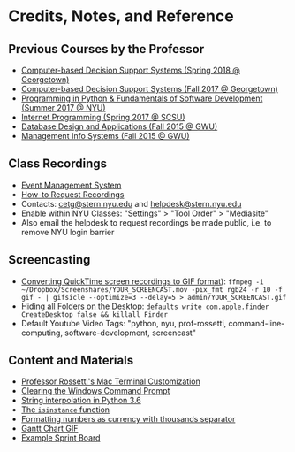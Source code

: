# Credits, Notes, and Reference

## Previous Courses by the Professor

  + [Computer-based Decision Support Systems (Spring 2018 @ Georgetown)](https://github.com/prof-rossetti/georgetown-opim-557-201803)
  + [Computer-based Decision Support Systems (Fall 2017 @ Georgetown)](https://github.com/prof-rossetti/georgetown-opim-557-201710)
  + [Programming in Python & Fundamentals of Software Development (Summer 2017 @ NYU)](https://github.com/prof-rossetti/nyu-info-2335-201706/)
  + [Internet Programming (Spring 2017 @ SCSU)](https://github.com/prof-rossetti/southernct-csc-443-201701)
  + [Database Design and Applications (Fall 2015 @ GWU)](https://github.com/prof-rossetti/gwu-istm-4121-201509)
  + [Management Info Systems (Fall 2015 @ GWU)](https://github.com/prof-rossetti/gwu-badm-2301-201509)

## Class Recordings

  + [Event Management System](https://virtualems.stern.nyu.edu/)
  + [How-to Request Recordings](http://www.nyu.edu/servicelink/KB0013493)
  + Contacts: cetg@stern.nyu.edu and helpdesk@stern.nyu.edu
  + Enable within NYU Classes: "Settings" > "Tool Order" > "Mediasite"
  + Also email the helpdesk to request recordings be made public, i.e. to remove NYU login barrier

## Screencasting

  + [Converting QuickTime screen recordings to GIF format](https://gist.github.com/dergachev/4627207)): `ffmpeg -i ~/Dropbox/Screenshares/YOUR_SCREENCAST.mov -pix_fmt rgb24 -r 10 -f gif - | gifsicle --optimize=3 --delay=5 > admin/YOUR_SCREENCAST.gif`
  + [Hiding all Folders on the Desktop](http://www.cultofmac.com/272595/quickly-hide-icons-desktop-os-x-tips/): `defaults write com.apple.finder CreateDesktop false && killall Finder`
  + Default Youtube Video Tags: "python, nyu, prof-rossetti, command-line-computing, software-development, screencast"


## Content and Materials

  + [Professor Rossetti's Mac Terminal Customization](http://data-creative.info/reference-docs/2015/07/18/how-to-set-up-a-mac-development-environment/#terminal-customization)
  + [Clearing the Windows Command Prompt](https://superuser.com/a/585241)
  + [String interpolation in Python 3.6](https://www.programiz.com/python-programming/string-interpolation)
  + [The `isinstance` function](https://stackoverflow.com/questions/707674/how-to-compare-type-of-an-object-in-python)
  + [Formatting numbers as currency with thousands separator](https://stackoverflow.com/a/5513747/670433)
  + [Gantt Chart GIF](https://d2myx53yhj7u4b.cloudfront.net/sites/default/files/haymaker/online-gantt-chart.gif)
  + [Example Sprint Board](https://www.atlassian.com/software/jira)
